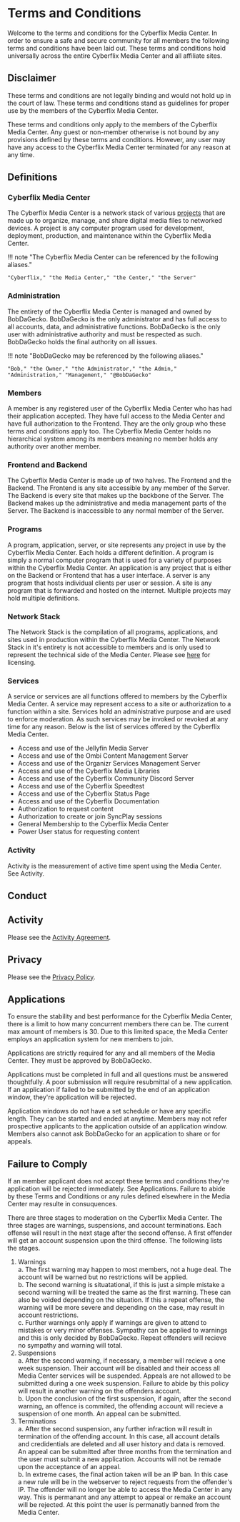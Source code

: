 # Terms and Conditions
Welcome to the terms and conditions for the Cyberflix Media Center. In order to ensure a safe and secure community for all members the following terms and conditions have been laid out. These terms and conditions hold universally across the entire Cyberflix Media Center and all affiliate sites.

## Disclaimer
These terms and conditions are not legally binding and would not hold up in the court of law. These terms and conditions stand as guidelines for proper use by the members of the Cyberflix Media Center.

These terms and conditions only apply to the members of the Cyberflix Media Center. Any guest or non-member otherwise is not bound by any provisions defined by these terms and conditions. However, any user may have any access to the Cyberflix Media Center terminated for any reason at any time.

## Definitions
### Cyberflix Media Center
The Cyberflix Media Center is a network stack of various [projects](https://docs.cyberflix.io/about/license/#included-projects) that are made up to organize, manage, and share digital media files to networked devices. A project is any computer program used for development, deployment, production, and maintenance within the Cyberflix Media Center.
  
!!! note "The Cyberflix Media Center can be referenced by the following aliases."

    "Cyberflix," "the Media Center," "the Center," "the Server"

### Administration
The entirety of the Cyberflix Media Center is managed and owned by BobDaGecko. BobDaGecko is the only administrator and has full access to all accounts, data, and administrative functions. BobDaGecko is the only user with administrative authority and must be respected as such. BobDaGecko holds the final authority on all issues.

!!! note "BobDaGecko may be referenced by the following aliases."

    "Bob," "the Owner," "the Administrator," "the Admin," "Administration," "Management," "@BobDaGecko"

### Members
A member is any registered user of the Cyberflix Media Center who has had their application accepted. They have full access to the Media Center and have full authorization to the Frontend. They are the only group who these terms and conditions apply too. The Cyberflix Media Center holds no hierarchical system among its members meaning no member holds any authority over another member.

### Frontend and Backend
The Cyberflix Media Center is made up of two halves. The Frontend and the Backend. The Frontend is any site accessible by any member of the Server. The Backend is every site that makes up the backbone of the Server. The Backend makes up the administrative and media management parts of the Server. The Backend is inaccessible to any normal member of the Server.

### Programs
A program, application, server, or site represents any project in use by the Cyberflix Media Center. Each holds a different definition. A program is simply a normal computer program that is used for a variety of purposes within the Cyberflix Media Center. An application is any project that is either on the Backend or Frontend that has a user interface. A server is any program that hosts individual clients per user or session. A site is any program that is forwarded and hosted on the internet. Multiple projects may hold multiple definitions.

### Network Stack
The Network Stack is the compilation of all programs, applications, and sites used in production within the Cyberflix Media Center. The Network Stack in it's entirety is not accessible to members and is only used to represent the technical side of the Media Center. Please see [here](https://docs.cyberflix.io/about/license/) for licensing.

### Services
A service or services are all functions offered to members by the Cyberflix Media Center. A service may represent access to a site or authorization to a function within a site. Services hold an administrative purpose and are used to enforce moderation. As such services may be invoked or revoked at any time for any reason. Below is the list of services offered by the Cyberflix Media Center.

 - Access and use of the Jellyfin Media Server
 - Access and use of the Ombi Content Management Server
 - Access and use of the Organizr Services Management Server
 - Access and use of the Cyberflix Media Libraries
 - Access and use of the Cyberflix Community Discord Server
 - Access and use of the Cyberflix Speedtest
 - Access and use of the Cyberflix Status Page
 - Access and use of the Cyberflix Documentation
 - Authorization to request content
 - Authorization to create or join SyncPlay sessions
 - General Membership to the Cyberflix Media Center
 - Power User status for requesting content

### Activity
Activity is the measurement of active time spent using the Media Center. See Activity.

## Conduct

## Activity
Please see the [Activity Agreement](https://docs.cyberflix.io/about/activity-agreement/).

## Privacy

Please see the [Privacy Policy](https://docs.cyberflix.io/about/privacy-policy/).

## Applications
To ensure the stability and best performance for the Cyberflix Media Center, there is a limit to how many concurrent members there can be. The current max amount of members is 30. Due to this limited space, the Media Center employs an application system for new members to join.

Applications are strictly required for any and all members of the Media Center. They must be approved by BobDaGecko.

Applications must be completed in full and all questions must be answered thoughtfully. A poor submission will require resubmittal of a new application. If an application if failed to be submitted by the end of an application window, they're application will be rejected.

Application windows do not have a set schedule or have any specific length. They can be started and ended at anytime. Members may not refer prospective applicants to the application outside of an application window. Members also cannot ask BobDaGecko for an application to share or for appeals.

## Failure to Comply
If an member applicant does not accept these terms and conditions they're application will be rejected immediately. See Applications. Failure to abide by these Terms and Conditions or any rules defined elsewhere in the Media Center may resulte in consuquences.

There are three stages to moderation on the Cyberflix Media Center. The three stages are warnings, suspensions, and account terminations. Each offense will result in the next stage after the second offense. A first offender will get an account suspension upon the third offense. The following lists the stages.

 1. Warnings   
      a. The first warning may happen to most members, not a huge deal. The account will be warned but no restrictions will be applied.  
      b. The second warning is situatational, if this is just a simple mistake a second warning will be treated the same as the first warning. These can also be voided depending on the situation. If this a repeat offense, the warning will be more severe and depending on the case, may result in account restrictions.  
      c. Further warnings only apply if warnings are given to attend to mistakes or very minor offenses. Sympathy can be applied to warnings and this is only decided by BobDaGecko. Repeat offenders will recieve no sympathy and warning will total.
 2. Suspensions  
      a. After the second warning, if necessary, a member will recieve a one week suspension. Their account will be disabled and their access all Media Center services will be suspended. Appeals are not allowed to be submitted during a one week suspension. Failure to abide by this policy will result in another warning on the offenders account.  
      b. Upon the conclusion of the first suspension, if again, after the second warning, an offence is commited, the offending account will recieve a suspension of one month. An appeal can be submitted.
 3. Terminations  
      a. After the second suspension, any further infraction will result in termination of the offending account. In this case, all account details and credidentials are deleted and all user history and data is removed. An appeal can be submitted after three months from the termination and the user must submit a new application. Accounts will not be remade upon the acceptance of an appeal.  
      b. In extreme cases, the final action taken will be an IP ban. In this case a new rule will be in the webserver to reject requests from the offender's IP. The offender will no longer be able to access the Media Center in any way. This is permanant and any attempt to appeal or remake an account will be rejected. At this point the user is permanatly banned from the Media Center.
